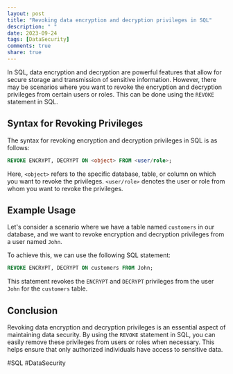 ```yaml
---
layout: post
title: "Revoking data encryption and decryption privileges in SQL"
description: " "
date: 2023-09-24
tags: [DataSecurity]
comments: true
share: true
---
```


In SQL, data encryption and decryption are powerful features that allow for secure storage and transmission of sensitive information. However, there may be scenarios where you want to revoke the encryption and decryption privileges from certain users or roles. This can be done using the `REVOKE` statement in SQL.

## Syntax for Revoking Privileges

The syntax for revoking encryption and decryption privileges in SQL is as follows:

```sql
REVOKE ENCRYPT, DECRYPT ON <object> FROM <user/role>;
```

Here, `<object>` refers to the specific database, table, or column on which you want to revoke the privileges. `<user/role>` denotes the user or role from whom you want to revoke the privileges.

## Example Usage

Let's consider a scenario where we have a table named `customers` in our database, and we want to revoke encryption and decryption privileges from a user named `John`.

To achieve this, we can use the following SQL statement:

```sql
REVOKE ENCRYPT, DECRYPT ON customers FROM John;
```

This statement revokes the `ENCRYPT` and `DECRYPT` privileges from the user `John` for the `customers` table.

## Conclusion

Revoking data encryption and decryption privileges is an essential aspect of maintaining data security. By using the `REVOKE` statement in SQL, you can easily remove these privileges from users or roles when necessary. This helps ensure that only authorized individuals have access to sensitive data.

#SQL #DataSecurity